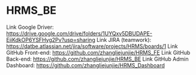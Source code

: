 # HRMS_BE
Link Google Driver: https://drive.google.com/drive/folders/1UYQxv5DBUDAPE-EiiKdkOP6YSFHyg2Pv?usp=sharing
Link JIRA (teamwork): https://datbe.atlassian.net/jira/software/projects/HRMS/boards/1
Link GitHub Front-end: https://github.com/zhangliejunjie/HRMS_FE
Link GitHub Back-end: https://github.com/zhangliejunjie/HRMS_BE
Link GitHub Admin Dashboard: https://github.com/zhangliejunjie/HRMS_Dashboard
